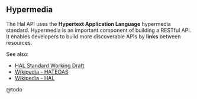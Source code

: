 ## Hypermedia

The Hal API uses the **Hypertext Application Language** hypermedia standard. Hypermedia is an important component
of building a RESTful API. It enables developers to build more discoverable APIs by **links** between resources.

See also:

- [HAL Standard Working Draft](https://tools.ietf.org/html/draft-kelly-json-hal-07)
- [Wikipedia - HATEOAS](https://en.wikipedia.org/wiki/HATEOAS)
- [Wikipedia - HAL](https://en.wikipedia.org/wiki/Hypertext_Application_Language)

<aside class="warning">
    @todo
</aside>
